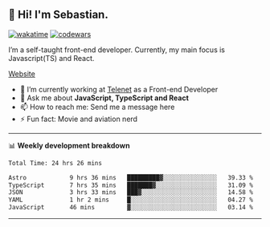 ## 👋 Hi! I'm Sebastian.

[![wakatime](https://wakatime.com/badge/user/df0036c6-328a-4a39-be9b-e49417ed22a1.svg)](https://wakatime.com/@df0036c6-328a-4a39-be9b-e49417ed22a1)
[![codewars](https://www.codewars.com/users/sebavuye/badges/small)](https://www.codewars.com/users/sebavuye)

I’m a self-taught front-end developer. Currently, my main focus is Javascript(TS) and React.

[Website](https://sebastianvuye.be)

- 🔭 I’m currently working at [Telenet](https://telenet.be/) as a Front-end Developer
- 💬 Ask me about **JavaScript, TypeScript and React**
- 📫 How to reach me: Send me a message here
- ⚡ Fun fact: Movie and aviation nerd

-------

📊 **Weekly development breakdown**

<!--START_SECTION:waka-->

```txt
Total Time: 24 hrs 26 mins

Astro            9 hrs 36 mins   █████████▓░░░░░░░░░░░░░░░   39.33 %
TypeScript       7 hrs 35 mins   ███████▓░░░░░░░░░░░░░░░░░   31.09 %
JSON             3 hrs 33 mins   ███▓░░░░░░░░░░░░░░░░░░░░░   14.58 %
YAML             1 hr 2 mins     █░░░░░░░░░░░░░░░░░░░░░░░░   04.27 %
JavaScript       46 mins         ▓░░░░░░░░░░░░░░░░░░░░░░░░   03.14 %
```

<!--END_SECTION:waka-->
-------
